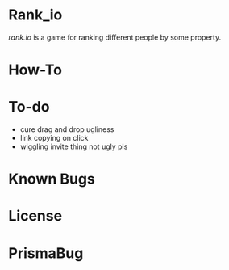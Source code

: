 # Rank_io

_rank.io_ is a game for ranking different people by some property.

# How-To

# To-do
- cure drag and drop ugliness
- link copying on click
- wiggling invite thing not ugly pls
# Known Bugs

# License
# PrismaBug
